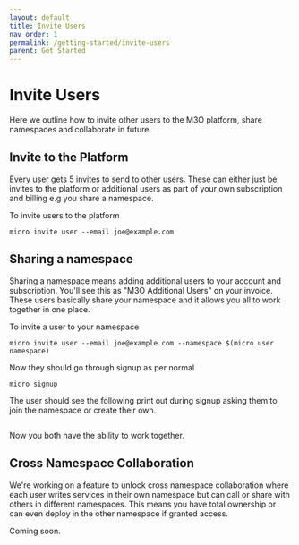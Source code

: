 ```yaml
---
layout: default
title: Invite Users
nav_order: 1
permalink: /getting-started/invite-users
parent: Get Started
---
```

# Invite Users

Here we outline how to invite other users to the M3O platform, share namespaces and collaborate in future.

## Invite to the Platform

Every user gets 5 invites to send to other users. These can either just be invites to the platform or 
additional users as part of your own subscription and billing e.g you share a namespace.

To invite users to the platform

```
micro invite user --email joe@example.com
```

## Sharing a namespace

Sharing a namespace means adding additional users to your account and subscription. You'll see this 
as "M3O Additional Users" on your invoice. These users basically share your namespace and it allows 
you all to work together in one place.

To invite a user to your namespace

```
micro invite user --email joe@example.com --namespace $(micro user namespace)
```

Now they should go through signup as per normal

```
micro signup
```

The user should see the following print out during signup asking them to join the namespace or create their own.

```

```

Now you both have the ability to work together.

## Cross Namespace Collaboration

We're working on a feature to unlock cross namespace collaboration where each user writes services in 
their own namespace but can call or share with others in different namespaces. This means you have 
total ownership or can even deploy in the other namespace if granted access.

Coming soon.
